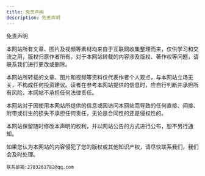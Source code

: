 ```yaml
---
title: 免责声明
description: 免责声明
---
```


免责声明

本网站所有文章、图片及视频等素材均来自于互联网收集整理而来，仅供学习和交流之用，版权归原作者所有。对于本网站转载的内容涉及版权、著作权等问题，请联系我们进行更改或删除。

本网站所转载的文章、图片和视频等资料仅代表作者个人观点，与本网站立场无关，不构成任何投资建议。读者在参考本网站提供的信息时，应自行判断并承担所有风险，本网站不承担任何法律责任。

本网站对于因使用本网站所提供的信息或因访问本网站而导致的任何直接、间接、附带或衍生的损失不承担任何责任，无论是合同性的还是侵权性的。

本网站保留随时修改本声明的权利，并以网站公告的方式进行公布，恕不另行通知。

如果您认为本网站的内容侵犯了您的版权或其他知识产权，请尽快联系我们，我们会及时处理。

`联系邮箱:2783261782@qq.com`
